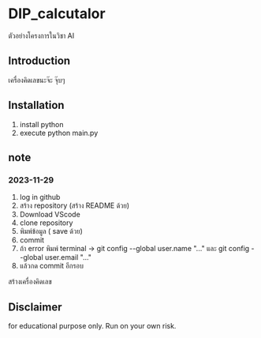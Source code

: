 # DIP_calcutalor
ตัวอย่างโครงการในวิชา AI

## Introduction
เครื่องคิดเลขนะจ๊ะ จุ๊บๆ

## Installation
 1. install python
 2. execute python main.py

 ## note
 ### 2023-11-29
 1. log in github
 2. สร้าง repository (สร้าง README ด้วย)
 3. Download VScode
 4. clone repository
 5. พิมพ์ข้อมูล ( save ด้วย)
 6. commit
 7. ถ้า error พิมพ์ terminal -> git config --global user.name "..." และ git config --global user.email "..."
 8. แล้วกด commit อีกรอบ

 สร้างเครื่องคิดเลข
 

 ## Disclaimer
 for educational purpose only. Run on your own risk.